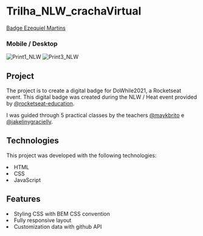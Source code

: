 # Trilha_NLW_crachaVirtual
 
 <a href="https://ezequielmartinsrj.github.io/Trilha_NLW_crachaVirtual/">Badge Ezequiel Martins</a> 
 
 <h3>Mobile / Desktop</h3>

 
 ![Print1_NLW](https://user-images.githubusercontent.com/84859462/138799194-b66380b6-b4a7-4d09-8559-4908f161e132.JPG)
 ![Print3_NLW](https://user-images.githubusercontent.com/84859462/138799983-71573798-6a81-4ae3-befc-dc4c2a9bb3fe.JPG)


  
<h2>Project</h2>
<p>The project is to create a digital badge for DoWhile2021, a Rocketseat event.  This digital badge was created during the NLW / Heat event provided by <a href="https://github.com/rocketseat-education">@rocketseat-education</a>.</p>
<p>I was guided through 5 practical classes by the teachers <a href="https://github.com/maykbrito">@maykbrito</a> e <a href="https://github.com/jakeliny">@jakelinygracielly</a>.<p/>

<h2>Technologies</h2>
<p>This project was developed with the following technologies:</p>
  <li>HTML</li>
  <li>CSS</li>
  <li>JavaScript</li>

<h2>Features</h2>
<li>Styling CSS with BEM CSS convention</li>
<li> Fully responsive layout</li>
<li>Customization data with github API</li>
